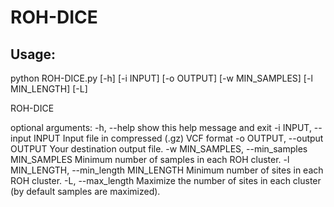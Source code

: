 # ROH-DICE




## Usage:
python ROH-DICE.py [-h] [-i INPUT] [-o OUTPUT] [-w MIN_SAMPLES]
                   [-l MIN_LENGTH] [-L]

ROH-DICE

optional arguments:
  -h, --help            show this help message and exit
  -i INPUT, --input INPUT
                        Input file in compressed (.gz) VCF format
  -o OUTPUT, --output OUTPUT
                        Your destination output file.
  -w MIN_SAMPLES, --min_samples MIN_SAMPLES
                        Minimum number of samples in each ROH cluster.
  -l MIN_LENGTH, --min_length MIN_LENGTH
                        Minimum number of sites in each ROH cluster.
  -L, --max_length      Maximize the number of sites in each cluster (by
                        default samples are maximized).

